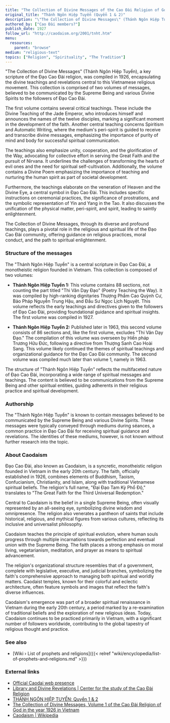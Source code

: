 ```yaml
---
title: "The Collection of Divine Messages of the Cao Đài Religion of God"
original_title: "Thánh Ngôn Hiệp Tuyển (Quyển 1 & 2)"
description: "\"The Collection of Divine Messages\" (Thánh Ngôn Hiệp Tuyển), a key scripture of the Đạo Cao Đài religion, was compiled in 1926, encapsulating the divine teachings and revelations central to this Vietnamese religious movement. This collection is comprised of two volumes of messages, believed to be communicated by the Supreme Being and various Divine Spirits to the followers of Đạo Cao Đài."
authored_by: ["Cao Đài members?"]
publish_date: 1927
follow_url: "http://caodaism.org/2001/tnht.htm"
menu:
  resources:
    parent: "browse"
medium: "religious-text"
topics: ["Religion", "Spirituality", "The Tradition"]
---
```


"The Collection of Divine Messages" (Thánh Ngôn Hiệp Tuyển), a key scripture of the Đạo Cao Đài religion, was compiled in 1926, encapsulating the divine teachings and revelations central to this Vietnamese religious movement. This collection is comprised of two volumes of messages, believed to be communicated by the Supreme Being and various Divine Spirits to the followers of Đạo Cao Đài.

The first volume contains several critical teachings. These include the Divine Teaching of the Jade Emperor, who introduces himself and announces the names of the twelve disciples, marking a significant moment in the development of the faith​. Another central teaching concerns Spiritism and Automatic Writing, where the medium's peri-spirit is guided to receive and transcribe divine messages, emphasizing the importance of purity of mind and body for successful spiritual communication​.

The teachings also emphasize unity, cooperation, and the glorification of the Way, advocating for collective effort in serving the Great Faith and the pursuit of Nirvana. It underlines the challenges of transforming the hearts of evil ones and the need for spiritual self-cultivation​​. Additionally, the volume contains a Divine Poem emphasizing the importance of teaching and nurturing the human spirit as part of societal development​.

Furthermore, the teachings elaborate on the veneration of Heaven and the Divine Eye, a central symbol in Đạo Cao Đài. This includes specific instructions on ceremonial practices, the significance of prostrations, and the symbolic representation of Yin and Yang in the Tao. It also discusses the unification of the physical matter, peri-spirit, and spirit, leading to saintly enlightenment​.

The Collection of Divine Messages, through its diverse and profound teachings, plays a pivotal role in the religious and spiritual life of the Đạo Cao Đài community, offering guidance on religious practices, moral conduct, and the path to spiritual enlightenment.

### Structure of the messages

The "Thánh Ngôn Hiệp Tuyển" is a central scripture in Đạo Cao Đài, a monotheistic religion founded in Vietnam. This collection is composed of two volumes:

- **Thánh Ngôn Hiệp Tuyển 1:** This volume contains 88 sections, not counting the part titled "Thi Văn Dạy Đạo" (Poetry Teaching the Way). It was compiled by high-ranking dignitaries Thượng Phẩm Cao Quỳnh Cư, Bảo Pháp Nguyễn Trung Hậu, and Đầu Sư Ngọc Lịch Nguyệt. This volume reflects the early teachings and directives given to the followers of Đạo Cao Đài, providing foundational guidance and spiritual insights​. The first volume was compiled in 1927.

- **Thánh Ngôn Hiệp Tuyển 2:** Published later in 1963, this second volume consists of 86 sections and, like the first volume, excludes "Thi Văn Dạy Đạo." The compilation of this volume was overseen by Hiến pháp Trương Hữu Ðức, following a directive from Thượng Sanh Cao Hoài Sang. This volume likely continued the themes of spiritual teachings and organizational guidance for the Đạo Cao Đài community​​. The second volume was compiled much later than volume 1, namely in 1963.

The structure of "Thánh Ngôn Hiệp Tuyển" reflects the multifaceted nature of Đạo Cao Đài, incorporating a wide range of spiritual messages and teachings. The content is believed to be communications from the Supreme Being and other spiritual entities, guiding adherents in their religious practice and spiritual development.

### Authorship

The "Thánh Ngôn Hiệp Tuyển" is known to contain messages believed to be communicated by the Supreme Being and various Divine Spirits. These messages were typically conveyed through mediums during séances, a common practice in Đạo Cao Đài for receiving spiritual guidance and revelations. The identities of these mediums, however, is not known without further research into the topic.

### About Caodaism

Đạo Cao Đài, also known as Caodaism, is a syncretic, monotheistic religion founded in Vietnam in the early 20th century. The faith, officially established in 1926, combines elements of Buddhism, Taoism, Confucianism, Christianity, and Islam, along with traditional Vietnamese spiritual beliefs. The religion's full name, "Đại Đạo Tam Kỳ Phổ Độ," translates to "The Great Faith for the Third Universal Redemption."

Central to Caodaism is the belief in a single Supreme Being, often visually represented by an all-seeing eye, symbolizing divine wisdom and omnipresence. The religion also venerates a pantheon of saints that include historical, religious, and mythical figures from various cultures, reflecting its inclusive and universalist philosophy.

Caodaism teaches the principle of spiritual evolution, where human souls progress through multiple incarnations towards perfection and eventual union with the Supreme Being. The faith places a strong emphasis on moral living, vegetarianism, meditation, and prayer as means to spiritual advancement.

The religion's organizational structure resembles that of a government, complete with legislative, executive, and judicial branches, symbolizing the faith's comprehensive approach to managing both spiritual and worldly matters. Caodaist temples, known for their colorful and eclectic architecture, often feature symbols and images that reflect the faith's diverse influences.

Caodaism's emergence was part of a broader spiritual renaissance in Vietnam during the early 20th century, a period marked by a re-examination of traditional beliefs and the exploration of new religious ideas. Today, Caodaism continues to be practiced primarily in Vietnam, with a significant number of followers worldwide, contributing to the global tapestry of religious thought and practice.

### See also

- [Wiki › List of prophets and religions]({{< relref "wiki/encyclopedia/list-of-prophets-and-religions.md" >}})

### External links

- [Official Caodai web presence](https://caodai.com.vn)
- [Library and Divine Revelations | Center for the study of the Cao Đài Religion](https://www.caodaicenter.org/divine-revelations)
- [THÁNH NGÔN HIỆP TUYỂN: Quyển 1 & 2](http://caodaism.org/2001/tnht.htm)
- [The Collection of Divine Messages, Volume 1 of the Cao Đài Religion of God in the year 1926 in Vietnam](http://caodaigiaoly.free.fr/TNHT_eng_1.html)
- [Caodaism | Wikipedia](https://en.wikipedia.org/wiki/Caodaism)
